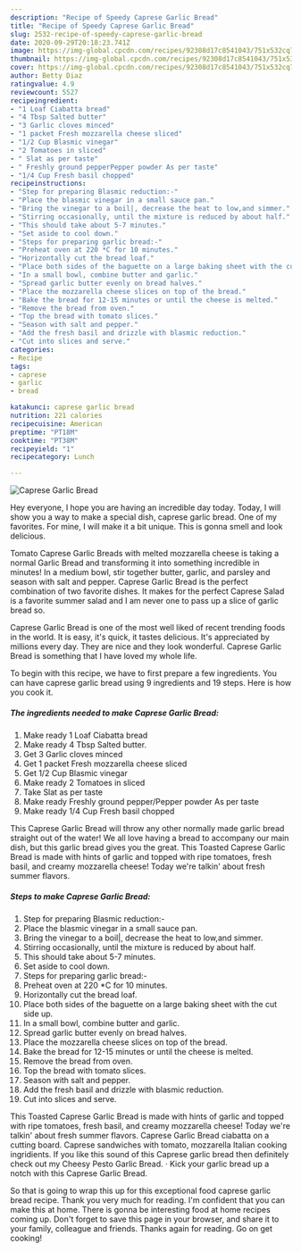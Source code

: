 ```yaml
---
description: "Recipe of Speedy Caprese Garlic Bread"
title: "Recipe of Speedy Caprese Garlic Bread"
slug: 2532-recipe-of-speedy-caprese-garlic-bread
date: 2020-09-29T20:18:23.741Z
image: https://img-global.cpcdn.com/recipes/92308d17c8541043/751x532cq70/caprese-garlic-bread-recipe-main-photo.jpg
thumbnail: https://img-global.cpcdn.com/recipes/92308d17c8541043/751x532cq70/caprese-garlic-bread-recipe-main-photo.jpg
cover: https://img-global.cpcdn.com/recipes/92308d17c8541043/751x532cq70/caprese-garlic-bread-recipe-main-photo.jpg
author: Betty Diaz
ratingvalue: 4.9
reviewcount: 5527
recipeingredient:
- "1 Loaf Ciabatta bread"
- "4 Tbsp Salted butter"
- "3 Garlic cloves minced"
- "1 packet Fresh mozzarella cheese sliced"
- "1/2 Cup Blasmic vinegar"
- "2 Tomatoes in sliced"
- " Slat as per taste"
- " Freshly ground pepperPepper powder As per taste"
- "1/4 Cup Fresh basil chopped"
recipeinstructions:
- "Step for preparing Blasmic reduction:-"
- "Place the blasmic vinegar in a small sauce pan."
- "Bring the vinegar to a boil|, decrease the heat to low,and simmer."
- "Stirring occasionally, until the mixture is reduced by about half."
- "This should take about 5-7 minutes."
- "Set aside to cool down."
- "Steps for preparing garlic bread:-"
- "Preheat oven at 220 *C for 10 minutes."
- "Horizontally cut the bread loaf."
- "Place both sides of the baguette on a large baking sheet with the cut side up."
- "In a small bowl, combine butter and garlic."
- "Spread garlic butter evenly on bread halves."
- "Place the mozzarella cheese slices on top of the bread."
- "Bake the bread for 12-15 minutes or until the cheese is melted."
- "Remove the bread from oven."
- "Top the bread with tomato slices."
- "Season with salt and pepper."
- "Add the fresh basil and drizzle with blasmic reduction."
- "Cut into slices and serve."
categories:
- Recipe
tags:
- caprese
- garlic
- bread

katakunci: caprese garlic bread 
nutrition: 221 calories
recipecuisine: American
preptime: "PT18M"
cooktime: "PT38M"
recipeyield: "1"
recipecategory: Lunch

---
```



![Caprese Garlic Bread](https://img-global.cpcdn.com/recipes/92308d17c8541043/751x532cq70/caprese-garlic-bread-recipe-main-photo.jpg)

Hey everyone, I hope you are having an incredible day today. Today, I will show you a way to make a special dish, caprese garlic bread. One of my favorites. For mine, I will make it a bit unique. This is gonna smell and look delicious.

Tomato Caprese Garlic Breads with melted mozzarella cheese is taking a normal Garlic Bread and transforming it into something incredible in minutes! In a medium bowl, stir together butter, garlic, and parsley and season with salt and pepper. Caprese Garlic Bread is the perfect combination of two favorite dishes. It makes for the perfect Caprese Salad is a favorite summer salad and I am never one to pass up a slice of garlic bread so.

Caprese Garlic Bread is one of the most well liked of recent trending foods in the world. It is easy, it's quick, it tastes delicious. It's appreciated by millions every day. They are nice and they look wonderful. Caprese Garlic Bread is something that I have loved my whole life.


To begin with this recipe, we have to first prepare a few ingredients. You can have caprese garlic bread using 9 ingredients and 19 steps. Here is how you cook it.

<!--inarticleads1-->

##### The ingredients needed to make Caprese Garlic Bread:

1. Make ready 1 Loaf Ciabatta bread
1. Make ready 4 Tbsp Salted butter.
1. Get 3 Garlic cloves minced
1. Get 1 packet Fresh mozzarella cheese sliced
1. Get 1/2 Cup Blasmic vinegar
1. Make ready 2 Tomatoes in sliced
1. Take  Slat as per taste
1. Make ready  Freshly ground pepper/Pepper powder As per taste
1. Make ready 1/4 Cup Fresh basil chopped


This Caprese Garlic Bread will throw any other normally made garlic bread straight out of the water! We all love having a bread to accompany our main dish, but this garlic bread gives you the great. This Toasted Caprese Garlic Bread is made with hints of garlic and topped with ripe tomatoes, fresh basil, and creamy mozzarella cheese! Today we&#39;re talkin&#39; about fresh summer flavors. 

<!--inarticleads2-->

##### Steps to make Caprese Garlic Bread:

1. Step for preparing Blasmic reduction:-
1. Place the blasmic vinegar in a small sauce pan.
1. Bring the vinegar to a boil|, decrease the heat to low,and simmer.
1. Stirring occasionally, until the mixture is reduced by about half.
1. This should take about 5-7 minutes.
1. Set aside to cool down.
1. Steps for preparing garlic bread:-
1. Preheat oven at 220 *C for 10 minutes.
1. Horizontally cut the bread loaf.
1. Place both sides of the baguette on a large baking sheet with the cut side up.
1. In a small bowl, combine butter and garlic.
1. Spread garlic butter evenly on bread halves.
1. Place the mozzarella cheese slices on top of the bread.
1. Bake the bread for 12-15 minutes or until the cheese is melted.
1. Remove the bread from oven.
1. Top the bread with tomato slices.
1. Season with salt and pepper.
1. Add the fresh basil and drizzle with blasmic reduction.
1. Cut into slices and serve.


This Toasted Caprese Garlic Bread is made with hints of garlic and topped with ripe tomatoes, fresh basil, and creamy mozzarella cheese! Today we&#39;re talkin&#39; about fresh summer flavors. Caprese Garlic Bread ciabatta on a cutting board. Caprese sandwiches with tomato, mozzarella Italian cooking ingridients. If you like this sound of this Caprese garlic bread then definitely check out my Cheesy Pesto Garlic Bread. · Kick your garlic bread up a notch with this Caprese Garlic Bread. 

So that is going to wrap this up for this exceptional food caprese garlic bread recipe. Thank you very much for reading. I'm confident that you can make this at home. There is gonna be interesting food at home recipes coming up. Don't forget to save this page in your browser, and share it to your family, colleague and friends. Thanks again for reading. Go on get cooking!
